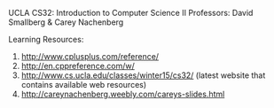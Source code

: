UCLA CS32: Introduction to Computer Science II
Professors: David Smallberg & Carey Nachenberg

Learning Resources: 
1. http://www.cplusplus.com/reference/
2. http://en.cppreference.com/w/
3. http://www.cs.ucla.edu/classes/winter15/cs32/ (latest website that contains available web resources)
4. http://careynachenberg.weebly.com/careys-slides.html
